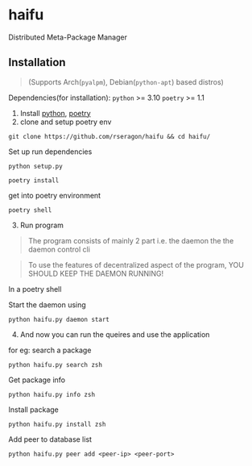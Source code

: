 # haifu
Distributed Meta-Package Manager

## Installation
> (Supports Arch(`pyalpm`), Debian(`python-apt`) based distros)

Dependencies(for installation):
`python` >= 3.10
`poetry` >= 1.1

1. Install [python](https://www.python.org/), [poetry](https://python-poetry.org/)
2. clone and setup poetry env
```console
git clone https://github.com/rseragon/haifu && cd haifu/
```
Set up run dependencies
```console
python setup.py
```
```console
poetry install
```
get into poetry environment
```console
poetry shell
```

3. Run program
> The program consists of mainly 2 part i.e. the daemon the the daemon control cli

> To use the features of decentralized aspect of the program, YOU SHOULD KEEP THE DAEMON RUNNING!

In a poetry shell

Start the daemon using
```console
python haifu.py daemon start
```

4. And now you can run the queires and use the application

for eg:
search a package
```console
python haifu.py search zsh
```

Get package info
```console
python haifu.py info zsh
```

Install package 
```console
python haifu.py install zsh
```

Add peer to database list
```console
python haifu.py peer add <peer-ip> <peer-port>
```
